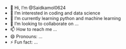 - 👋 Hi, I’m @Saidkamol0624
- 👀 I’m interested in coding and data science 
- 🌱 I’m currently learning python and machine learning 
- 💞️ I’m looking to collaborate on ...
- 📫 How to reach me ...
- 😄 Pronouns: ...
- ⚡ Fun fact: ...

<!---
Saidkamol0624/Saidkamol0624 is a ✨ special ✨ repository because its `README.md` (this file) appears on your GitHub profile.
You can click the Preview link to take a look at your changes.
--->
